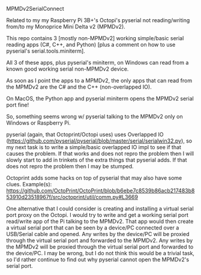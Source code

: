 MPMDv2SerialConnect

Related to my my Raspberry Pi 3B+'s Octopi's pyserial not reading/writing from/to my Monoprice Mini Delta v2 (MPMDv2).

This repo contains 3 [mostly non-MPMDv2] working simple/basic serial reading apps (C#, C++, and Python) [plus a comment on how to use pyserial's serial.tools.miniterm].

All 3 of these apps, plus pyserial's miniterm, on Windows can read from a known good working serial non-MPMDv2 device.

As soon as I point the apps to a MPMDv2, the only apps that can read from the MPMDv2 are the C# and the C++ (non-overlapped IO).

On MacOS, the Python app and pyserial miniterm opens the MPMDv2 serial port fine!

So, something seems wrong w/ pyserial talking to the MPMDv2 only on Windows or Raspberry Pi.

pyserial (again, that Octoprint/Octopi uses) uses Overlapped IO (https://github.com/pyserial/pyserial/blob/master/serial/serialwin32.py), so my next task is to write a simple/basic overlapped IO impl to see if that causes the problem.
If that works and does not repro the problem then I will slowly start to add in trinkets of the extra things that pyserial adds.
If that does not repro the problem then I may be stumped.

Octoprint adds some hacks on top of pyserial that may also have some clues.
Example(s):
https://github.com/OctoPrint/OctoPrint/blob/b6ebe7c8539b86acb217483b853910d23518967f/src/octoprint/util/comm.py#L3669

One alternative that I could consider is creating and installing a virtual serial port proxy on the Octopi.
I would try to write and get a working serial port read/write app of the Pi talking to the MPMDv2.
That app would then create a virtual serial port that can be seen by a device/PC connected over a USB/Serial cable and opened.
Any writes by the device/PC will be proxied through the virtual serial port and forwarded to the MPMDv2.
Any writes by the MPMDv2 will be proxied through the virtual serial port and forwarded to the device/PC.
I may be wrong, but I do not think this would be a trivial task, so I'd rather continue to find out why pyserial cannot open the MPMDv2's serial port.
